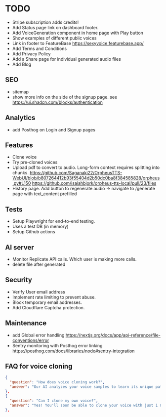 # TODO

- Stripe subscription adds credits!
- Add Status page link on dashboard footer.
- Add VoiceGeneration component in home page with Play button
- Show examples of different public voices
- Link in footer to FeatureBase <https://sexyvoice.featurebase.app/>
- Add Terms and Conditions
- Add Privacy Policy
- Add a Share page for individual generated audio files
- Add Blog

## SEO

- sitemap
- show more info on the side of the signup page. see <https://ui.shadcn.com/blocks/authentication>

## Analytics

- add Posthog on Login and Signup pages

## Features

- Clone voice
- Try pre-cloned voices
- Upload pdf to convert to audio. Long-form context requires splitting into chunks. <https://github.com/Saganaki22/OrpheusTTS-WebUI/blob/b807264412b93f55404d2b50dc0ba8f384585828/orpheus.py#L150>
<https://github.com/isaiahbjork/orpheus-tts-local/pull/23/files>
- History page. Add button to regenerate audio -> navigate to /generate page with text_content prefilled

## Tests

- Setup Playwright for end-to-end testing.
- Uses a test DB (in memory)
- Setup Github actions

## AI server

- Monitor Replicate API calls. Which user is making more calls.
- delete file after generated

## Security

- Verify User email address
- Implement rate limiting to prevent abuse.
- Block temporary email addresses.
- Add Cloudflare Captcha protection.

## Maintenance

- add Global error handling <https://nextjs.org/docs/app/api-reference/file-conventions/error>
- Sentry monitoring with Posthog error linking <https://posthog.com/docs/libraries/node#sentry-integration>


## FAQ for voice cloning

```json
{
  "question": "How does voice cloning work?",
  "answer": "Our AI analyzes your voice samples to learn its unique patterns and characteristics. With just a minute of audio, we can create a digital voice that sounds just like you. The system uses advanced AI to match your tone, accent, and speaking style."
},
{
  "question": "Can I clone my own voice?",
  "answer": "Yes! You'll soon be able to clone your voice with just 1 minute of audio (coming to Starter and Pro plans). For ethical reasons, you need permission before cloning someone else's voice. We take voice rights seriously."
},
```
